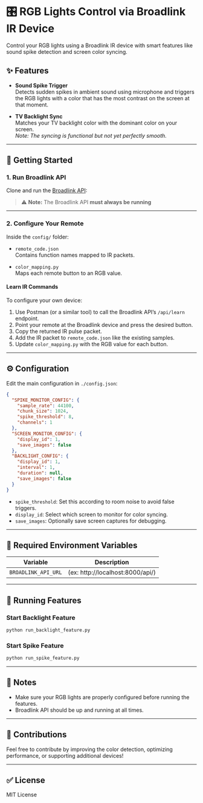 # 🎛️ RGB Lights Control via Broadlink IR Device

Control your RGB lights using a Broadlink IR device with smart features like sound spike detection and screen color syncing.

## ✨ Features

- **Sound Spike Trigger**  
  Detects sudden spikes in ambient sound using microphone and triggers the RGB lights with a color that has the most contrast on the screen at that moment.

- **TV Backlight Sync**  
  Matches your TV backlight color with the dominant color on your screen.  
  _Note: The syncing is functional but not yet perfectly smooth._

---

## 🚀 Getting Started

### 1. Run Broadlink API

Clone and run the [Broadlink API](https://github.com/broadlink-codes/broadlink-api):

> ⚠️ **Note:** The Broadlink API **must always be running**

---

### 2. Configure Your Remote

Inside the `config/` folder:

- `remote_code.json`  
  Contains function names mapped to IR packets.

- `color_mapping.py`  
  Maps each remote button to an RGB value.

#### Learn IR Commands

To configure your own device:

1. Use Postman (or a similar tool) to call the Broadlink API’s `/api/learn` endpoint.
2. Point your remote at the Broadlink device and press the desired button.
3. Copy the returned IR pulse packet.
4. Add the IR packet to `remote_code.json` like the existing samples.
5. Update `color_mapping.py` with the RGB value for each button.

---

## ⚙️ Configuration

Edit the main configuration in `./config.json`:

```json
{
  "SPIKE_MONITOR_CONFIG": {
    "sample_rate": 44100,
    "chunk_size": 1024,
    "spike_threshold": 8,
    "channels": 1
  },
  "SCREEN_MONITOR_CONFIG": {
    "display_id": 1,
    "save_images": false
  },
  "BACKLIGHT_CONFIG": {
    "display_id": 1,
    "interval": 1,
    "duration": null,
    "save_images": false
  }
}
```

- `spike_threshold`: Set this according to room noise to avoid false triggers.
- `display_id`: Select which screen to monitor for color syncing.
- `save_images`: Optionally save screen captures for debugging.

---

## 🔐 Required Environment Variables

| Variable         | Description                                  |
|------------------|----------------------------------------------|
| `BROADLINK_API_URL`    | (ex: http://localhost:8000/api/)         |

---

## 🔄 Running Features

### Start Backlight Feature
```bash
python run_backlight_feature.py
```

### Start Spike Feature
```bash
python run_spike_feature.py
```

---

## 🚨 Notes
- Make sure your RGB lights are properly configured before running the features.
- Broadlink API should be up and running at all times.

---

## 🙌 Contributions
Feel free to contribute by improving the color detection, optimizing performance, or supporting additional devices!

---

## ✅ License
MIT License

